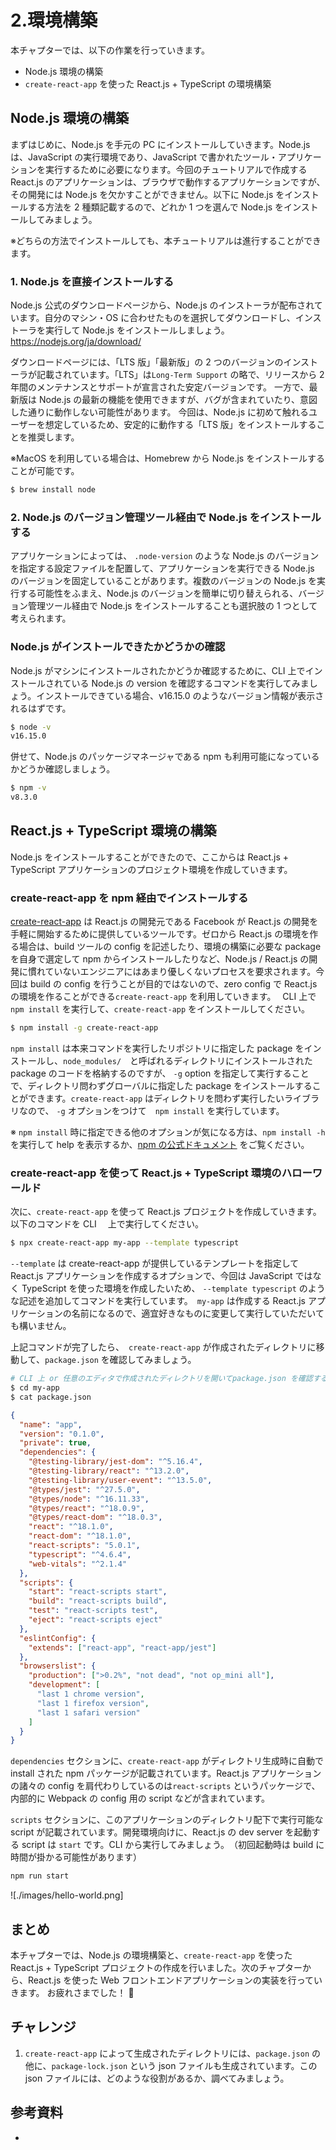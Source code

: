 # 2.環境構築

本チャプターでは、以下の作業を行っていきます。

- Node.js 環境の構築
- `create-react-app` を使った React.js + TypeScript の環境構築

## Node.js 環境の構築

まずはじめに、Node.js を手元の PC にインストールしていきます。Node.js は、JavaScript の実行環境であり、JavaScript で書かれたツール・アプリケーションを実行するために必要になります。今回のチュートリアルで作成する React.js のアプリケーションは、ブラウザで動作するアプリケーションですが、その開発には Node.js を欠かすことができません。以下に Node.js をインストールする方法を 2 種類記載するので、どれか 1 つを選んで Node.js をインストールしてみましょう。

※どちらの方法でインストールしても、本チュートリアルは進行することができます。

### 1. Node.js を直接インストールする

Node.js 公式のダウンロードページから、Node.js のインストーラが配布されています。自分のマシン・OS に合わせたものを選択してダウンロードし、インストーラを実行して Node.js をインストールしましょう。
https://nodejs.org/ja/download/

ダウンロードページには、「LTS 版」「最新版」の 2 つのバージョンのインストーラが記載されています。「LTS」は`Long-Term Support` の略で、リリースから 2 年間のメンテナンスとサポートが宣言された安定バージョンです。 一方で、最新版は Node.js の最新の機能を使用できますが、バグが含まれていたり、意図した通りに動作しない可能性があります。 今回は、Node.js に初めて触れるユーザーを想定しているため、安定的に動作する「LTS 版」をインストールすることを推奨します。

※MacOS を利用している場合は、Homebrew から Node.js をインストールすることが可能です。

```bash
$ brew install node
```

### 2. Node.js のバージョン管理ツール経由で Node.js をインストールする

アプリケーションによっては、 `.node-version` のような Node.js のバージョンを指定する設定ファイルを配置して、アプリケーションを実行できる Node.js のバージョンを固定していることがあります。複数のバージョンの Node.js を実行する可能性をふまえ、Node.js のバージョンを簡単に切り替えられる、バージョン管理ツール経由で Node.js をインストールすることも選択肢の 1 つとして考えられます。

### Node.js がインストールできたかどうかの確認

Node.js がマシンにインストールされたかどうか確認するために、CLI 上でインストールされている Node.js の version を確認するコマンドを実行してみましょう。インストールできている場合、v16.15.0 のようなバージョン情報が表示されるはずです。

```bash
$ node -v
v16.15.0
```

併せて、Node.js のパッケージマネージャである npm も利用可能になっているかどうか確認しましょう。

```bash
$ npm -v
v8.3.0
```

## React.js + TypeScript 環境の構築

Node.js をインストールすることができたので、ここからは React.js + TypeScript アプリケーションのプロジェクト環境を作成していきます。

### create-react-app を npm 経由でインストールする

[create-react-app](https://github.com/facebook/create-react-app) は React.js の開発元である Facebook が React.js の開発を手軽に開始するために提供しているツールです。ゼロから React.js の環境を作る場合は、build ツールの config を記述したり、環境の構築に必要な package を自身で選定して npm からインストールしたりなど、Node.js / React.js の開発に慣れていないエンジニアにはあまり優しくないプロセスを要求されます。今回は build の config を行うことが目的ではないので、zero config で React.js の環境を作ることができる`create-react-app` を利用していきます。　 CLI 上で `npm install` を実行して、`create-react-app` をインストールしてください。

```bash
$ npm install -g create-react-app
```

`npm install` は本来コマンドを実行したリポジトリに指定した package をインストールし、`node_modules/`　と呼ばれるディレクトリにインストールされた package のコードを格納するのですが、 `-g` option を指定して実行することで、ディレクトリ問わずグローバルに指定した package をインストールすることができます。`create-react-app` はディレクトリを問わず実行したいライブラリなので、 `-g` オプションをつけて　`npm install` を実行しています。

※ `npm install` 時に指定できる他のオプションが気になる方は、`npm install -h` を実行して help を表示するか、[npm の公式ドキュメント](https://docs.npmjs.com/cli/v8/commands/npm-install) をご覧ください。

### create-react-app を使って React.js + TypeScript 環境のハローワールド

次に、`create-react-app` を使って React.js プロジェクトを作成していきます。以下のコマンドを CLI 　上で実行してください。

```bash
$ npx create-react-app my-app --template typescript
```

`--template` は create-react-app が提供しているテンプレートを指定して React.js アプリケーションを作成するオプションで、今回は JavaScript ではなく TypeScript を使った環境を作成したいため、 `--template typescript` のような記述を追加してコマンドを実行しています。　`my-app` は作成する React.js アプリケーションの名前になるので、適宜好きなものに変更して実行していただいても構いません。

上記コマンドが完了したら、　`create-react-app` が作成されたディレクトリに移動して、`package.json` を確認してみましょう。

```bash
# CLI 上 or 任意のエディタで作成されたディレクトリを開いてpackage.json を確認する
$ cd my-app
$ cat package.json
```

```json
{
  "name": "app",
  "version": "0.1.0",
  "private": true,
  "dependencies": {
    "@testing-library/jest-dom": "^5.16.4",
    "@testing-library/react": "^13.2.0",
    "@testing-library/user-event": "^13.5.0",
    "@types/jest": "^27.5.0",
    "@types/node": "^16.11.33",
    "@types/react": "^18.0.9",
    "@types/react-dom": "^18.0.3",
    "react": "^18.1.0",
    "react-dom": "^18.1.0",
    "react-scripts": "5.0.1",
    "typescript": "^4.6.4",
    "web-vitals": "^2.1.4"
  },
  "scripts": {
    "start": "react-scripts start",
    "build": "react-scripts build",
    "test": "react-scripts test",
    "eject": "react-scripts eject"
  },
  "eslintConfig": {
    "extends": ["react-app", "react-app/jest"]
  },
  "browserslist": {
    "production": [">0.2%", "not dead", "not op_mini all"],
    "development": [
      "last 1 chrome version",
      "last 1 firefox version",
      "last 1 safari version"
    ]
  }
}
```

`dependencies` セクションに、`create-react-app` がディレクトリ生成時に自動で install された npm パッケージが記載されています。React.js アプリケーションの諸々の config を肩代わりしているのは`react-scripts` というパッケージで、内部的に Webpack の config 用の script などが含まれています。

`scripts` セクションに、このアプリケーションのディレクトリ配下で実行可能な script が記載されています。開発環境向けに、React.js の dev server を起動する script は `start` です。CLI から実行してみましょう。　（初回起動時は build に時間が掛かる可能性があります）

```bash
npm run start
```

![./images/hello-world.png]

## まとめ

本チャプターでは、Node.js の環境構築と、`create-react-app` を使った React.js + TypeScript プロジェクトの作成を行いました。次のチャプターから、React.js を使った Web フロントエンドアプリケーションの実装を行っていきます。
お疲れさまでした！ 🍵

## チャレンジ

1. `create-react-app` によって生成されたディレクトリには、`package.json` の他に、`package-lock.json` という json ファイルも生成されています。この json ファイルには、どのような役割があるか、調べてみましょう。

## 参考資料

-
